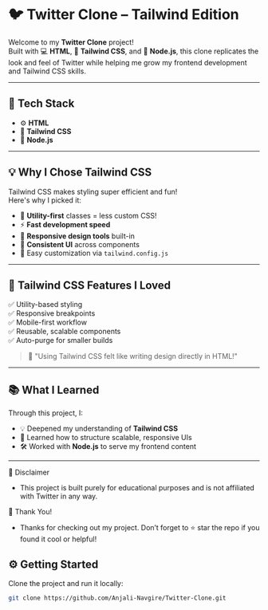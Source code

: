 
# 🐦 Twitter Clone – Tailwind Edition

Welcome to my **Twitter Clone** project!  
Built with 💻 **HTML**, 🎨 **Tailwind CSS**, and 🚀 **Node.js**, this clone replicates the look and feel of Twitter while helping me grow my frontend development and Tailwind CSS skills.

---

## 🔧 Tech Stack

- ⚙️ **HTML**
- 💨 **Tailwind CSS**
- 🧠 **Node.js**

---

## 💡 Why I Chose Tailwind CSS

Tailwind CSS makes styling super efficient and fun!  
Here's why I picked it:

- 🧩 **Utility-first** classes = less custom CSS!
- ⚡ **Fast development speed**
- 📱 **Responsive design tools** built-in
- 🎯 **Consistent UI** across components
- 🎨 Easy customization via `tailwind.config.js`

---

## 🌟 Tailwind CSS Features I Loved

✅ Utility-based styling  
✅ Responsive breakpoints  
✅ Mobile-first workflow  
✅ Reusable, scalable components  
✅ Auto-purge for smaller builds  

> 💬 "Using Tailwind CSS felt like writing design directly in HTML!"

---

## 📚 What I Learned

Through this project, I:

- 💡 Deepened my understanding of **Tailwind CSS**
- 🧱 Learned how to structure scalable, responsive UIs
- 🛠️ Worked with **Node.js** to serve my frontend content

---
📌 Disclaimer

- This project is built purely for educational purposes and is not affiliated with Twitter in any way.

🙌 Thank You!

- Thanks for checking out my project. Don’t forget to ⭐ star the repo if you found it cool or helpful!

## ⚙️ Getting Started

Clone the project and run it locally:

```bash
git clone https://github.com/Anjali-Navgire/Twitter-Clone.git


